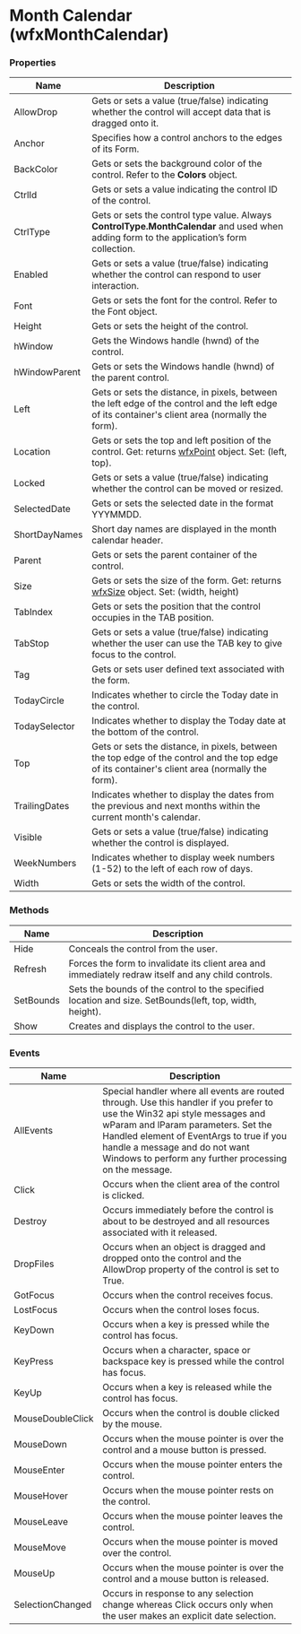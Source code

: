 # Month Calendar (wfxMonthCalendar)

### Properties

| Name                            | Description                    |
| ------------------------------- | ------------------------------ |
| AllowDrop           | Gets or sets a value (true/false) indicating whether the control will accept data that is dragged onto it.        |
| Anchor | Specifies how a control anchors to the edges of its Form. |
| BackColor | Gets or sets the background color of the control. Refer to the **Colors** object. |
| CtrlId | Gets or sets a value indicating the control ID of the control.|
| CtrlType | Gets or sets the control type value. Always **ControlType.MonthCalendar** and used when adding form to the application’s form collection.|
| Enabled | Gets or sets a value (true/false) indicating whether the control can respond to user interaction.|
| Font | Gets or sets the font for the control. Refer to the Font object.|
| Height | Gets or sets the height of the control.|
| hWindow |  Gets the Windows handle (hwnd) of the control. |
| hWindowParent | Gets or sets the Windows handle (hwnd) of the parent control. |
| Left | Gets or sets the distance, in pixels, between the left edge of the control and the left edge of its container's client area (normally the form).|
| Location |Gets or sets the top and left position of the control. Get: returns [wfxPoint](#wfxPoint) object. Set: (left, top). |
| Locked | Gets or sets a value (true/false) indicating whether the control can be moved or resized.|
| SelectedDate | Gets or sets the selected date in the format YYYMMDD. |
| ShortDayNames | Short day names are displayed in the month calendar header. |
| Parent | Gets or sets the parent container of the control.|
| Size | Gets or sets the size of the form. Get: returns [wfxSize](#wfxSize) object. Set: (width, height)|
| TabIndex | Gets or sets the position that the control occupies in the TAB position.|
| TabStop | Gets or sets a value (true/false) indicating whether the user can use the TAB key to give focus to the control.|
| Tag | Gets or sets user defined text associated with the form.|
| TodayCircle | Indicates whether to circle the Today date in the control.|
| TodaySelector | Indicates whether to display the Today date at the bottom of the control.|
| Top | Gets or sets the distance, in pixels, between the top edge of the control and the top edge of its container's client area (normally the form).|
| TrailingDates | Indicates whether to display the dates from the previous and next months within the current month's calendar.| 
| Visible | Gets or sets a value (true/false) indicating whether the control is displayed.|
| WeekNumbers | Indicates whether to display week numbers (1-52) to the left of each row of days.|
| Width | Gets or sets the width of the control.|

### Methods
| Name                            | Description                    |
| ------------------------------- | ------------------------------ |
| Hide | Conceals the control from the user.|
| Refresh | Forces the form to invalidate its client area and immediately redraw itself and any child controls.|
| SetBounds | Sets the bounds of the control to the specified location and size. SetBounds(left, top, width, height).|
| Show | Creates and displays the control to the user.|

### Events
| Name                            | Description                    |
| ------------------------------- | ------------------------------ |
| AllEvents | Special handler where all events are routed through. Use this handler if you prefer to use the Win32 api style messages and wParam and lParam parameters. Set the Handled element of EventArgs to true if you handle a message and do not want Windows to perform any further processing on the message.|
| Click | Occurs when the client area of the control is clicked.|
| Destroy | Occurs immediately before the control is about to be destroyed and all resources associated with it released.|
| DropFiles | Occurs when an object is dragged and dropped onto the control and the AllowDrop property of the control is set to True.|
| GotFocus | Occurs when the control receives focus.|
| LostFocus | Occurs when the control loses focus.|
| KeyDown | Occurs when a key is pressed while the control has focus.|
| KeyPress | Occurs when a character, space or backspace key is pressed while the control has focus.|
| KeyUp | Occurs when a key is released while the control has focus.|
| MouseDoubleClick | Occurs when the control is double clicked by the mouse.|
| MouseDown | Occurs when the mouse pointer is over the control and a mouse button is pressed.|
| MouseEnter | Occurs when the mouse pointer enters the control.|
| MouseHover | Occurs when the mouse pointer rests on the control.|
| MouseLeave | Occurs when the mouse pointer leaves the control.|
| MouseMove | Occurs when the mouse pointer is moved over the control.|
| MouseUp | Occurs when the mouse pointer is over the control and a mouse button is released.|
| SelectionChanged | Occurs in response to any selection change whereas Click occurs only when the user makes an explicit date selection.|


